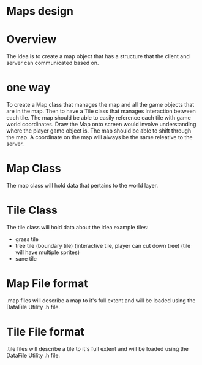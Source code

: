# Maps design

# Overview
The idea is to create a map object that has a structure that the client and server can communicated based on.

# one way
To create a Map class that manages the map and all the game objects that are in the map. Then to have a Tile class that manages interaction between each tile. The map should be able to easily reference each tile with game world coordinates. Draw the Map onto screen would involve understanding where the player game object is. The map should be able to shift through the map. A coordinate on the map will always be the same releative to the server.

# Map Class
The map class will hold data that pertains to the world layer.

# Tile Class
The tile class will hold data about the idea
example tiles:
- grass tile
- tree tile (boundary tile) (interactive tile, player can cut down tree) (tile will have multiple sprites)
- sane tile

# Map File format
.map files will describe a map to it's full extent and will be loaded using the DataFile Utility .h file.

# Tile File format
.tile files will describe a tile to it's full extent and will be loaded using the DataFile Utility .h file.